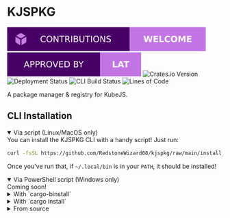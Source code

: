 # KJSPKG

![Contributions](./assets/contributions.svg)
![Approved by Lat](./assets/lat.svg)
![Crates.io Version](https://img.shields.io/crates/v/kjspkg?style=for-the-badge)
![Deployment Status](https://img.shields.io/github/actions/workflow/status/RedstoneWizard08/kjspkg/deploy.yml?branch=main&style=for-the-badge&label=Deployment)
![CLI Build Status](https://img.shields.io/github/actions/workflow/status/RedstoneWizard08/kjspkg/cli-build.yml?branch=main&style=for-the-badge&label=CLI%20Build)
![Lines of Code](https://tokei.rs/b1/github/RedstoneWizard08/kjspkg?style=for-the-badge&label=Lines+Of+Code)

A package manager & registry for KubeJS.

## CLI Installation

<details open>
<summary>Via script (Linux/MacOS only)</summary>
You can install the KJSPKG CLI with a handy script! Just run:

```sh
curl -fsSL https://github.com/RedstoneWizard08/kjspkg/raw/main/install_cli.sh | bash
```

Once you've run that, if `~/.local/bin` is in your `PATH`, it should be installed!
</details>

<details open>
<summary>Via PowerShell script (Windows only)</summary>
Coming soon!
</details>

<details>
<summary>With `cargo-binstall`</summary>
To install the KJSPKG CLI with `cargo-binstall`, you need to run:

```sh
cargo binstall kjspkg
```

As long as `~/.cargo/bin` is in your `PATH`, the CLI (`kjspkg`) should be available!
</details>

<details>
<summary>With `cargo install`</summary>
You can also install the KJSPKG CLI using `cargo install`, compiling it from the latest version on [crates.io](https://crates.io/crates/kjspkg)! Just run:

```sh
cargo install kjspkg
```

As long as `~/.cargo/bin` is in your `PATH`, the CLI (`kjspkg`) should be available!
Note that this option requires Rust to be installed: https://rustup.rs/
</details>

<details>
<summary>From source</summary>
If you want the most bleeding-edge unreleased version of the CLI, you can install it from source:

```sh
# For Linux/MacOS
git clone https://github.com/RedstoneWizard08/kjspkg
cd kjspkg
cargo build --release -p kjspkg
cp target/release/kjspkg /path/to/your/bin/dir/kjspkg
```

```pwsh
# For Windows
git clone https://github.com/RedstoneWizard08/kjspkg
cd kjspkg
cargo build --release -p kjspkg
cp target/release/kjspkg.exe C:\path\to\your\bin\dir\kjspkg.exe
```

Note that this requires `git`, rust, and for Windows, MSVC to be installed.
</details>

